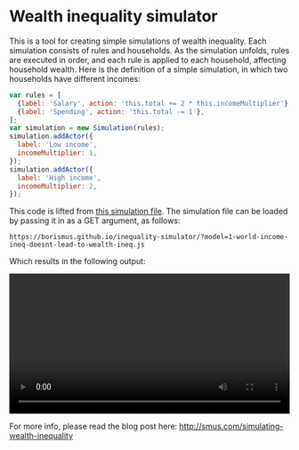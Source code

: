 Wealth inequality simulator
===========================

This is a tool for creating simple simulations of wealth inequality. Each
simulation consists of rules and households. As the simulation unfolds, rules
are executed in order, and each rule is applied to each household, affecting
household wealth. Here is the definition of a simple simulation, in which two
households have different incomes:

```javascript
var rules = [
  {label: 'Salary', action: 'this.total += 2 * this.incomeMultiplier'},
  {label: 'Spending', action: 'this.total -= 1'},
];
var simulation = new Simulation(rules);
simulation.addActor({
  label: 'Low income',
  incomeMultiplier: 1,
});
simulation.addActor({
  label: 'High income',
  incomeMultiplier: 2,
});
```

This code is lifted from [this simulation file][src]. The simulation file can be
loaded by passing it in as a GET argument, as follows:

    https://borismus.github.io/inequality-simulator/?model=1-world-income-ineq-doesnt-lead-to-wealth-ineq.js

Which results in the following output:

<video src="simulator.mp4" autoplay loop style="width: 100%"></video>

For more info, please read the blog post here:
<http://smus.com/simulating-wealth-inequality>

[src]: https://github.com/borismus/inequality-simulator/blob/master/1-world-income-ineq-doesnt-lead-to-wealth-ineq.js
